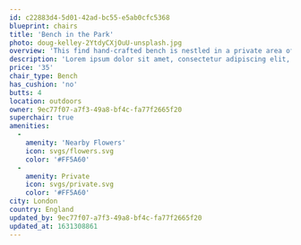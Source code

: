 ```yaml
---
id: c22883d4-5d01-42ad-bc55-e5ab0cfc5368
blueprint: chairs
title: 'Bench in the Park'
photo: doug-kelley-2YtdyCXjOuU-unsplash.jpg
overview: 'This find hand-crafted bench is nestled in a private area of a public park in London. The flowers smell like flowers which is wonderful if you like the smell of flowers.'
description: 'Lorem ipsum dolor sit amet, consectetur adipiscing elit, sed do eiusmod tempor incididunt ut labore et dolore magna aliqua. Ut enim ad minim veniam, quis nostrud exercitation ullamco laboris nisi ut aliquip ex ea commodo consequat.'
price: '35'
chair_type: Bench
has_cushion: 'no'
butts: 4
location: outdoors
owner: 9ec77f07-a7f3-49a8-bf4c-fa77f2665f20
superchair: true
amenities:
  -
    amenity: 'Nearby Flowers'
    icon: svgs/flowers.svg
    color: '#FF5A60'
  -
    amenity: Private
    icon: svgs/private.svg
    color: '#FF5A60'
city: London
country: England
updated_by: 9ec77f07-a7f3-49a8-bf4c-fa77f2665f20
updated_at: 1631308861
---
```

